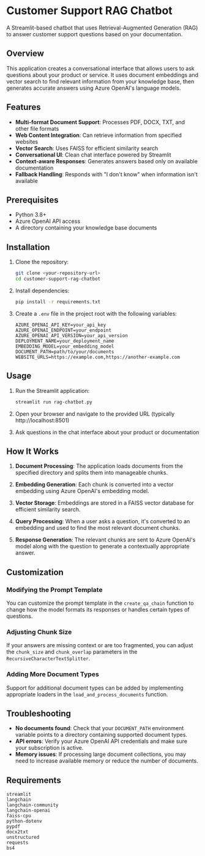 # Customer Support RAG Chatbot

A Streamlit-based chatbot that uses Retrieval-Augmented Generation (RAG) to answer customer support questions based on your documentation.

## Overview

This application creates a conversational interface that allows users to ask questions about your product or service. It uses document embeddings and vector search to find relevant information from your knowledge base, then generates accurate answers using Azure OpenAI's language models.

## Features

- **Multi-format Document Support**: Processes PDF, DOCX, TXT, and other file formats
- **Web Content Integration**: Can retrieve information from specified websites
- **Vector Search**: Uses FAISS for efficient similarity search
- **Conversational UI**: Clean chat interface powered by Streamlit
- **Context-aware Responses**: Generates answers based only on available documentation
- **Fallback Handling**: Responds with "I don't know" when information isn't available

## Prerequisites

- Python 3.8+
- Azure OpenAI API access
- A directory containing your knowledge base documents

## Installation

1. Clone the repository:
   ```bash
   git clone <your-repository-url>
   cd customer-support-rag-chatbot
   ```

2. Install dependencies:
   ```bash
   pip install -r requirements.txt
   ```

3. Create a `.env` file in the project root with the following variables:
   ```
   AZURE_OPENAI_API_KEY=your_api_key
   AZURE_OPENAI_ENDPOINT=your_endpoint
   AZURE_OPENAI_API_VERSION=your_api_version
   DEPLOYMENT_NAME=your_deployment_name
   EMBEDDING_MODEL=your_embedding_model
   DOCUMENT_PATH=path/to/your/documents
   WEBSITE_URLS=https://example.com,https://another-example.com
   ```

## Usage

1. Run the Streamlit application:
   ```bash
   streamlit run rag-chatbot.py
   ```

2. Open your browser and navigate to the provided URL (typically http://localhost:8501)

3. Ask questions in the chat interface about your product or documentation

## How It Works

1. **Document Processing**: The application loads documents from the specified directory and splits them into manageable chunks.

2. **Embedding Generation**: Each chunk is converted into a vector embedding using Azure OpenAI's embedding model.

3. **Vector Storage**: Embeddings are stored in a FAISS vector database for efficient similarity search.

4. **Query Processing**: When a user asks a question, it's converted to an embedding and used to find the most relevant document chunks.

5. **Response Generation**: The relevant chunks are sent to Azure OpenAI's model along with the question to generate a contextually appropriate answer.

## Customization

### Modifying the Prompt Template

You can customize the prompt template in the `create_qa_chain` function to change how the model formats its responses or handles certain types of questions.

### Adjusting Chunk Size

If your answers are missing context or are too fragmented, you can adjust the `chunk_size` and `chunk_overlap` parameters in the `RecursiveCharacterTextSplitter`.

### Adding More Document Types

Support for additional document types can be added by implementing appropriate loaders in the `load_and_process_documents` function.

## Troubleshooting

- **No documents found**: Check that your `DOCUMENT_PATH` environment variable points to a directory containing supported document types.
- **API errors**: Verify your Azure OpenAI API credentials and make sure your subscription is active.
- **Memory issues**: If processing large document collections, you may need to increase available memory or reduce the number of documents.

## Requirements

```
streamlit
langchain
langchain-community
langchain-openai
faiss-cpu
python-dotenv
pypdf
docx2txt
unstructured
requests
bs4
```